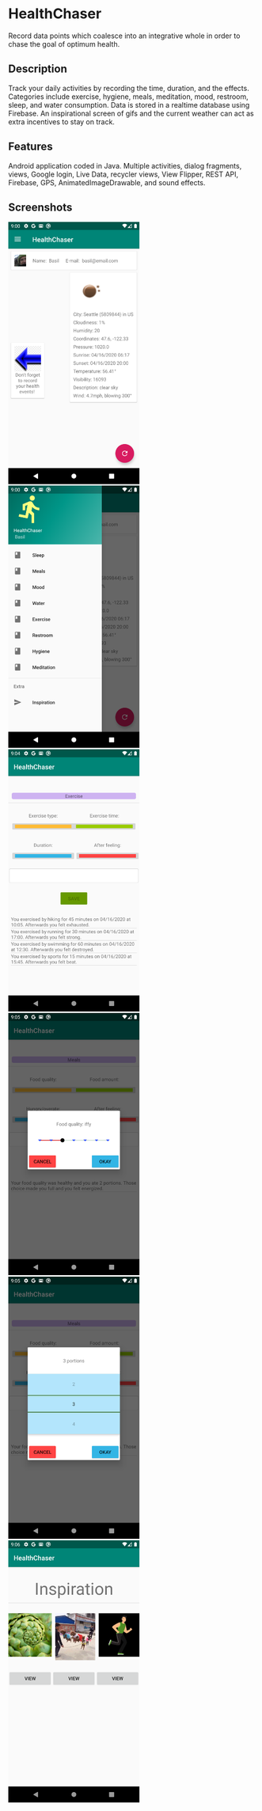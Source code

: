 # HealthChaser
Record data points which coalesce into an integrative whole in order to chase the goal of optimum health.

## Description
Track your daily activities by recording the time, duration, and the effects. Categories include exercise, hygiene, meals, meditation, mood, restroom, sleep, and water consumption. Data is stored in a realtime database using Firebase. An inspirational screen of gifs and the current weather can act as extra incentives to stay on track.

## Features
Android application coded in Java. Multiple activities, dialog fragments, views, Google login, Live Data, recycler views, View Flipper, REST API, Firebase, GPS, AnimatedImageDrawable, and sound effects.

## Screenshots
[<img src="images/screenshot1.png" width = "265" />](images/screenshot1.png)&nbsp;&nbsp;&nbsp;&nbsp;[<img src="images/screenshot2.png" width = "265" />](images/screenshot2.png)&nbsp;&nbsp;&nbsp;&nbsp;[<img src="images/screenshot3.png" width = "265" />](images/screenshot3.png)&nbsp;&nbsp;&nbsp;&nbsp;[<img src="images/screenshot4.png" width = "265" />](images/screenshot4.png)&nbsp;&nbsp;&nbsp;&nbsp;[<img src="images/screenshot5.png" width = "265" />](images/screenshot5.png)&nbsp;&nbsp;&nbsp;&nbsp;[<img src="images/screenshot6.png" width = "265" />](images/screenshot6.png)&nbsp;&nbsp;&nbsp;&nbsp;
